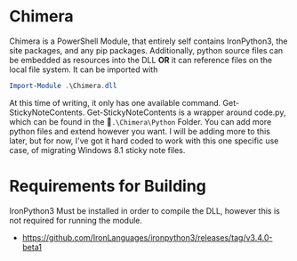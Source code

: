 # Chimera
Chimera is a PowerShell Module, that entirely self contains IronPython3, the site packages, and any pip packages. 
Additionally, python source files can be embedded as resources into the DLL __OR__ it can reference files on the local file system.
 It can be imported with 
```PowerShell
Import-Module .\Chimera.dll
```

At this time of writing, it only has one available command. Get-StickyNoteContents. Get-StickyNoteContents is a wrapper around code.py, which can be found in the 📁``.\Chimera\Python`` Folder. You can add more python files and extend however you want. I will be adding more to this later, but for now, I've got it hard coded to work with this one specific use case, of migrating Windows 8.1 sticky note files. 

# Requirements for Building
IronPython3 Must be installed in order to compile the DLL, however this is not required for running the module. 
- https://github.com/IronLanguages/ironpython3/releases/tag/v3.4.0-beta1